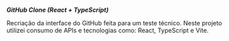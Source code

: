 ***GitHub Clone (React + TypeScript)***

Recriação da interface do GitHub feita para um teste técnico. Neste projeto utilizei consumo de APIs e tecnologias como: React, TypeScript e Vite.

